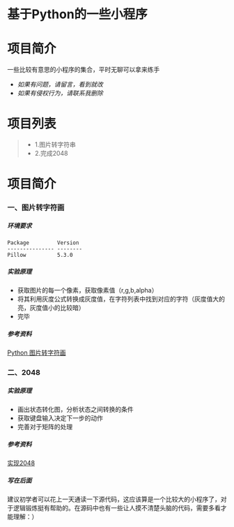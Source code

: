 # 基于Python的一些小程序
# 项目简介
一些比较有意思的小程序的集合，平时无聊可以拿来练手

* *如果有问题，请留言，看到就改*
* *如果有侵权行为，请联系我删除*

# 项目列表
>* 1.图片转字符串
>* 2.完成2048

# 项目简介
### **一、图片转字符画**
##### *环境要求*
```
Package         Version
--------------- --------
Pillow          5.3.0
```
##### *实验原理*
* 获取图片的每一个像素，获取像素值（r,g,b,alpha）
* 将其利用灰度公式转换成灰度值，在字符列表中找到对应的字符（灰度值大的亮，灰度值小的比较暗）
* 完毕
##### *参考资料*
[Python 图片转字符画](https://www.shiyanlou.com/courses/370)
### **二、2048**
##### *实验原理*
* 画出状态转化图，分析状态之间转换的条件
* 获取键盘输入决定下一步的动作
* 完善对于矩阵的处理
##### *参考资料*
[实现2048](https://www.shiyanlou.com/courses/368/labs/1172/document)
##### *写在后面*
建议初学者可以花上一天通读一下源代码，这应该算是一个比较大的小程序了，对于逻辑锻炼挺有帮助的。在源码中也有一些让人摸不清楚头脑的代码，需要多看才能理解：）
